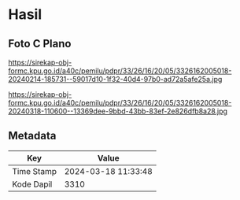 # Hasil

## Foto C Plano

https://sirekap-obj-formc.kpu.go.id/a40c/pemilu/pdpr/33/26/16/20/05/3326162005018-20240214-185731--59017d10-1f32-40d4-97b0-ad72a5afe25a.jpg

https://sirekap-obj-formc.kpu.go.id/a40c/pemilu/pdpr/33/26/16/20/05/3326162005018-20240318-110600--13369dee-9bbd-43bb-83ef-2e826dfb8a28.jpg


## Metadata

| Key        | Value               |
| ---------- | ------------------- |
| Time Stamp | 2024-03-18 11:33:48 |
| Kode Dapil | 3310                |




